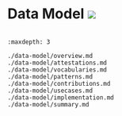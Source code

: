 # Data Model <img src="https://img.shields.io/badge/upcoming-v4.0--beta-blue">

```{mermaid} ../diagrams/v4_erd.mermaid
```

```{toctree}
:maxdepth: 3

./data-model/overview.md
./data-model/attestations.md
./data-model/vocabularies.md
./data-model/patterns.md
./data-model/contributions.md
./data-model/usecases.md
./data-model/implementation.md
./data-model/summary.md
```